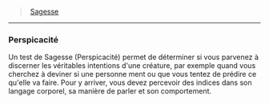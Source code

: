 ﻿---
!GenericItem
Id: abilities_wisdom_hd.md#perspicacité
ParentLink: abilities_wisdom_hd.md#sagesse
Name: Perspicacité
ParentName: Sagesse
NameLevel: 3
Attributes:
  Name: Perspicacité
  Markdown: >+
    ### <!--Name-->Perspicacité<!--/Name-->


    Un test de Sagesse (Perspicacité) permet de déterminer si vous parvenez à discerner les véritables intentions d'une créature, par exemple quand vous cherchez à deviner si une personne ment ou que vous tentez de prédire ce qu'elle va faire. Pour y arriver, vous devez percevoir des indices dans son langage corporel, sa manière de parler et son comportement.

AttributesDictionary: >+
  Name: Perspicacité

  Markdown: >+

    ### <!--Name-->Perspicacité<!--/Name-->





    Un test de Sagesse (Perspicacité) permet de déterminer si vous parvenez à discerner les véritables intentions d'une créature, par exemple quand vous cherchez à deviner si une personne ment ou que vous tentez de prédire ce qu'elle va faire. Pour y arriver, vous devez percevoir des indices dans son langage corporel, sa manière de parler et son comportement.



---
> [Sagesse](hd_abilities_wisdom.md)

---

### Perspicacité

Un test de Sagesse (Perspicacité) permet de déterminer si vous parvenez à discerner les véritables intentions d'une créature, par exemple quand vous cherchez à deviner si une personne ment ou que vous tentez de prédire ce qu'elle va faire. Pour y arriver, vous devez percevoir des indices dans son langage corporel, sa manière de parler et son comportement.

